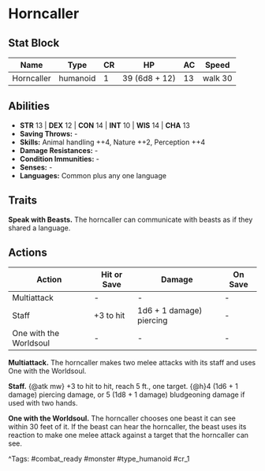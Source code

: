 # Horncaller

## Stat Block

| Name | Type | CR | HP | AC | Speed |
|------|------|----|----|----|-------|
| Horncaller | humanoid | 1 | 39 (6d8 + 12) | 13 | walk 30 |

## Abilities

- **STR** 13 | **DEX** 12 | **CON** 14 | **INT** 10 | **WIS** 14 | **CHA** 13
- **Saving Throws:** -  
- **Skills:** Animal handling ++4, Nature ++2, Perception ++4  
- **Damage Resistances:** -  
- **Condition Immunities:** -  
- **Senses:** -  
- **Languages:** Common plus any one language

## Traits

**Speak with Beasts.** The horncaller can communicate with beasts as if they shared a language.


## Actions

| Action | Hit or Save | Damage | On Save |
|--------|--------------|--------|----------|
| Multiattack | - | - | - |
| Staff | +3 to hit | 1d6 + 1 damage) piercing | - |
| One with the Worldsoul | - | - | - |

**Multiattack.** The horncaller makes two melee attacks with its staff and uses One with the Worldsoul.

**Staff.** {@atk mw} +3 to hit to hit, reach 5 ft., one target. {@h}4 (1d6 + 1 damage) piercing damage, or 5 (1d8 + 1 damage) bludgeoning damage if used with two hands.

**One with the Worldsoul.** The horncaller chooses one beast it can see within 30 feet of it. If the beast can hear the horncaller, the beast uses its reaction to make one melee attack against a target that the horncaller can see.


^Tags: #combat_ready #monster #type_humanoid #cr_1